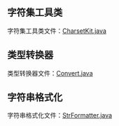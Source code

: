 ## 字符集工具类

字符集工具类文件：[CharsetKit.java](..%2F..%2Facedia-common-core%2Fsrc%2Fmain%2Fjava%2Fcom%2Facedia%2Fcommon%2Fcore%2Ftext%2FCharsetKit.java)

## 类型转换器

类型转换器文件：[Convert.java](..%2F..%2Facedia-common-core%2Fsrc%2Fmain%2Fjava%2Fcom%2Facedia%2Fcommon%2Fcore%2Ftext%2FConvert.java)

## 字符串格式化

字符串格式化文件：[StrFormatter.java](..%2F..%2Facedia-common-core%2Fsrc%2Fmain%2Fjava%2Fcom%2Facedia%2Fcommon%2Fcore%2Ftext%2FStrFormatter.java)
